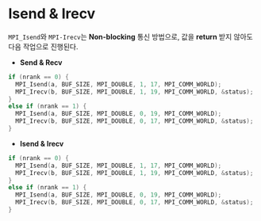 # Isend & Irecv

`MPI_Isend`와 `MPI-Irecv`는 **Non-blocking** 통신 방법으로, 값을 **return** 받지 않아도 다음 작업으로 진행된다.

- **Send & Recv**
```c
if (nrank == 0) {
  MPI_Isend(a, BUF_SIZE, MPI_DOUBLE, 1, 17, MPI_COMM_WORLD);
  MPI_Irecv(b, BUF_SIZE, MPI_DOUBLE, 1, 19, MPI_COMM_WORLD, &status);
}
else if (nrank == 1) {
  MPI_Isend(a, BUF_SIZE, MPI_DOUBLE, 0, 19, MPI_COMM_WORLD);
  MPI_Irecv(b, BUF_SIZE, MPI_DOUBLE, 0, 17, MPI_COMM_WORLD, &status);
}
```
- **Isend & Irecv**
```c
if (nrank == 0) {
  MPI_Isend(a, BUF_SIZE, MPI_DOUBLE, 1, 17, MPI_COMM_WORLD);
  MPI_Irecv(b, BUF_SIZE, MPI_DOUBLE, 1, 19, MPI_COMM_WORLD, &status);
}
else if (nrank == 1) {
  MPI_Isend(a, BUF_SIZE, MPI_DOUBLE, 0, 19, MPI_COMM_WORLD);
  MPI_Irecv(b, BUF_SIZE, MPI_DOUBLE, 0, 17, MPI_COMM_WORLD, &status);
}
```

